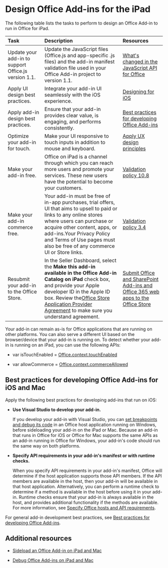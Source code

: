 
# Design Office Add-ins for the iPad


The following table lists the tasks to perform to design an Office Add-in to run in Office for iPad.


|**Task**|**Description**|**Resources**|
|:-----|:-----|:-----|
|Update your add-in to support Office.js version 1.1.|Update the JavaScript files (Office.js and app-specific .js files) and the add-in manifest validation file used in your Office Add-in project to version 1.1.|[What's changed in the JavaScript API for Office](../../reference/what's-changed-in-the-javascript-api-for-office.md)|
|Apply UI design best practices.|Integrate your add-in UI seamlessly with the iOS experience.|[Designing for iOS](https://developer.apple.com/library/ios/documentation/UserExperience/Conceptual/MobileHIG/)|
|Apply add-in design best practices.|Ensure that your add-in provides clear value, is engaging, and performs consistently.|[Best practices for developing Office Add-ins](../../docs/overview/add-in-development-best-practices.md)|
|Optimize your add-in for touch.|Make your UI responsive to touch inputs in addition to mouse and keyboard.|[Apply UX design principles](https://msdn.microsoft.com/EN-US/library/mt590883.aspx#Anchor_3)|
|Make your add-in free.|Office on iPad is a channel through which you can reach more users and promote your services. These new users have the potential to become your customers.|[Validation policy 10.8](http://msdn.microsoft.com/library/cd90836a-523e-42f5-ab02-5123cdf9fefe%28Office.15%29.aspx)|
|Make your add-in commerce free.|Your add-in must be free of in-app purchases, trial offers, UI that aims to upsell to paid or links to any online stores where users can purchase or acquire other content, apps, or add-ins.Your Privacy Policy and Terms of Use pages must also be free of any commerce UI or Store links.|[Validation policy 3.4](http://msdn.microsoft.com/library/cd90836a-523e-42f5-ab02-5123cdf9fefe%28Office.15%29.aspx)|
|Resubmit your add-in to the Office Store.|In the Seller Dashboard, select the  **Make this add-in available in the Office Add-in Catalog on iPad** check box, and provide your Apple developer ID in the Apple ID box. Review the[Office Store Application Provider Agreement](https://sellerdashboard.microsoft.com/Assets/Content/Agreements/en-US/Office_Store_Seller_Agreement_20120927.md) to make sure you understand agreement.|[Submit Office and SharePoint Add-ins and Office 365 web apps to the Office Store](http://msdn.microsoft.com/library/ff075782-1303-4517-91cc-b3d730e9b9ae%28Office.15%29.aspx)|
Your add-in can remain as-is for Office applications that are running on other platforms. You can also serve a different UI based on the browser/device that your add-in is running on. To detect whether your add-in is running on an iPad, you can use the following APIs: 

- var isTouchEnabled = [Office.context.touchEnabled](../../reference/shared/office.context.touchenabled.md)
    
- var allowCommerce = [Office.context.commerceAllowed](../../reference/shared/office.context.commerceallowed.md)
    

## Best practices for developing Office Add-ins for iOS and Mac

Apply the following best practices for developing add-ins that run on iOS:


-  **Use Visual Studio to develop your add-in.**
    
    If you develop your add-in with Visual Studio, you can [set breakpoints and debug its code](../get-started/create-and-debug-office-add-ins-in-visual-studio.md#Test) in an Office host application running on Windows, before sideloading your add-in on the iPad or Mac. Because an add-in that runs in Office for iOS or Office for Mac supports the same APIs as an add-in running in Office for Windows, your add-in's code should run the same way on both platforms.
    
-  **Specify API requirements in your add-in's manifest or with runtime checks.**
    
    When you specify API requirements in your add-in's manifest, Office will determine if the host application supports those API members. If the API members are available in the host, then your add-in will be available in that host application. Alternatively, you can perform a runtime check to determine if a method is available in the host before using it in your add-in. Runtime checks ensure that your add-in is always available in the host, and provides additional functionality if the methods are available. For more information, see [Specify Office hosts and API requirements](../../docs/overview/specify-office-hosts-and-api-requirements.md).
    
For general add-in development best practices, see [Best practices for developing Office Add-ins](../../docs/overview/add-in-development-best-practices.md).


## Additional resources
<a name="bk_addresources"> </a>


- [Sideload an Office Add-in on iPad and Mac](../../docs/testing/sideload-an-office-add-in-on-ipad-and-mac.md)
    
- [Debug Office Add-ins on iPad and Mac](../../docs/testing/debug-office-add-ins-on-ipad-and-mac.md)
    

